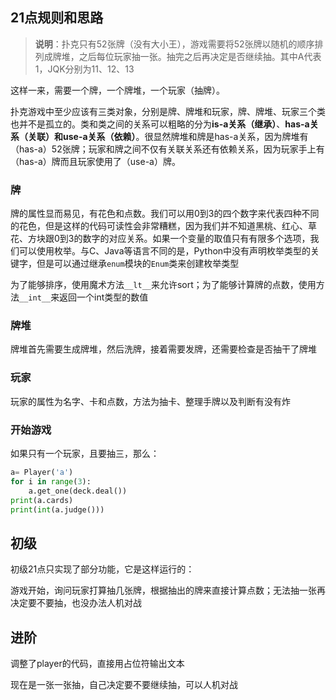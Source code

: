 ## 21点规则和思路
> **说明**：扑克只有52张牌（没有大小王），游戏需要将52张牌以随机的顺序排列成牌堆，之后每位玩家抽一张。抽完之后再决定是否继续抽。其中A代表1，JQK分别为11、12、13

这样一来，需要一个牌，一个牌堆，一个玩家（抽牌）。

扑克游戏中至少应该有三类对象，分别是牌、牌堆和玩家，牌、牌堆、玩家三个类也并不是孤立的。类和类之间的关系可以粗略的分为**is-a关系（继承）**、**has-a关系（关联）**和**use-a关系（依赖）**。很显然牌堆和牌是has-a关系，因为牌堆有（has-a）52张牌；玩家和牌之间不仅有关联关系还有依赖关系，因为玩家手上有（has-a）牌而且玩家使用了（use-a）牌。

### 牌

牌的属性显而易见，有花色和点数。我们可以用0到3的四个数字来代表四种不同的花色，但是这样的代码可读性会非常糟糕，因为我们并不知道黑桃、红心、草花、方块跟0到3的数字的对应关系。如果一个变量的取值只有有限多个选项，我们可以使用枚举。与C、Java等语言不同的是，Python中没有声明枚举类型的关键字，但是可以通过继承`enum`模块的`Enum`类来创建枚举类型

为了能够排序，使用魔术方法``__lt__``来允许sort；为了能够计算牌的点数，使用方法``__int__``来返回一个int类型的数值

### 牌堆
牌堆首先需要生成牌堆，然后洗牌，接着需要发牌，还需要检查是否抽干了牌堆

### 玩家
玩家的属性为名字、卡和点数，方法为抽卡、整理手牌以及判断有没有炸

### 开始游戏
如果只有一个玩家，且要抽三，那么：
```Python
a= Player('a')
for i in range(3):
    a.get_one(deck.deal())
print(a.cards)
print(int(a.judge()))
```
## 初级
初级21点只实现了部分功能，它是这样运行的：

游戏开始，询问玩家打算抽几张牌，根据抽出的牌来直接计算点数；无法抽一张再决定要不要抽，也没办法人机对战

## 进阶
调整了player的代码，直接用占位符输出文本

现在是一张一张抽，自己决定要不要继续抽，可以人机对战